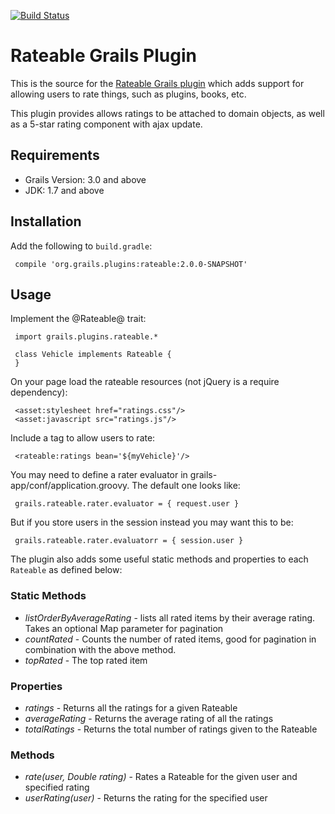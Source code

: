 [![Build Status](https://travis-ci.org/gpc/rateable.svg?branch=master)](https://travis-ci.org/gpc/rateable)

Rateable Grails Plugin
=========================

This is the source for the [Rateable Grails plugin][1] which adds support for allowing users to rate things, such as plugins, books, etc.

This plugin provides allows ratings to be attached to domain objects, as well as a 5-star rating component with ajax update.

## Requirements

* Grails Version: 3.0 and above
* JDK: 1.7 and above


## Installation

Add the following to `build.gradle`:

     compile 'org.grails.plugins:rateable:2.0.0-SNAPSHOT'


## Usage

Implement the @Rateable@ trait:


     import grails.plugins.rateable.*
     
     class Vehicle implements Rateable {
     }

On your page load the rateable resources (not jQuery is a require dependency):

     <asset:stylesheet href="ratings.css"/>
     <asset:javascript src="ratings.js"/>

Include a tag to allow users to rate:

     <rateable:ratings bean='${myVehicle}'/>

You may need to define a rater evaluator in grails-app/conf/application.groovy. The default one looks like:

     grails.rateable.rater.evaluator = { request.user }

But if you store users in the session instead you may want this to be:

     grails.rateable.rater.evaluatorr = { session.user }

The plugin also adds some useful static methods and properties to each `Rateable` as defined below:

### Static Methods

* *listOrderByAverageRating* - lists all rated items by their average rating. Takes an optional Map parameter for pagination
* *countRated* -  Counts the number of rated items, good for pagination in combination with the above method.
* *topRated* -  The top rated item

### Properties

* *ratings* - Returns all the ratings for a given Rateable
* *averageRating* -  Returns the average rating of all the ratings
* *totalRatings* - Returns the total number of ratings given to the Rateable

### Methods 

* *rate(user, Double rating)* - Rates a Rateable for the given user and specified rating
* *userRating(user)* - Returns the rating for the specified user

[1]: http://grails.org/plugin/rateable
